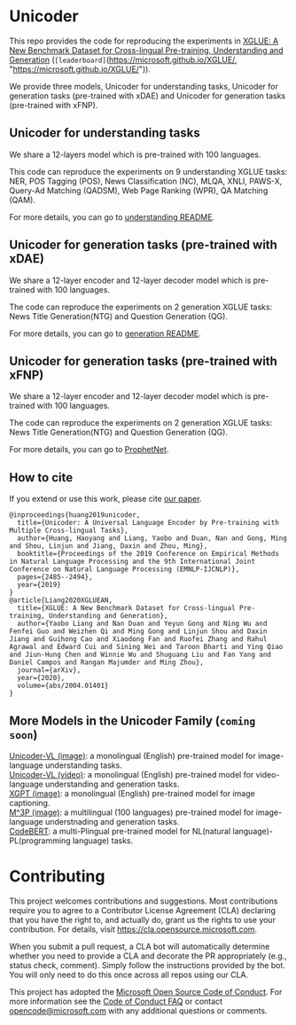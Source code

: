 # Unicoder
This repo provides the code for reproducing the experiments in [XGLUE: A New Benchmark Dataset for Cross-lingual Pre-training, Understanding and Generation](https://arxiv.org/abs/2004.01401) (`[leaderboard]`(https://microsoft.github.io/XGLUE/, "https://microsoft.github.io/XGLUE/")).

We provide three models, Unicoder for understanding tasks, Unicoder for generation tasks (pre-trained with xDAE) and Unicoder for generation tasks (pre-trained with xFNP).

## Unicoder for understanding tasks
We share a 12-layers model which is pre-trained with 100 languages.

This code can reproduce the experiments on 9 understanding XGLUE tasks: NER,
POS Tagging (POS),
News Classification (NC),
MLQA,
XNLI,
PAWS-X,
Query-Ad Matching (QADSM),
Web Page Ranking (WPR),
QA Matching (QAM).

For more details, you can go to [understanding README](./understanding/README.md).

## Unicoder for generation tasks (pre-trained with xDAE)
We share a 12-layer encoder and 12-layer decoder model which is pre-trained with 100 languages.

The code can reproduce the experiments on 2 generation XGLUE tasks: News Title Generation(NTG) and Question Generation (QG).

For more details, you can go to [generation README](./generation/README.md).

## Unicoder for generation tasks (pre-trained with xFNP)
We share a 12-layer encoder and 12-layer decoder model which is pre-trained with 100 languages.

The code can reproduce the experiments on 2 generation XGLUE tasks: News Title Generation(NTG) and Question Generation (QG).

For more details, you can go to [ProphetNet](https://github.com/microsoft/ProphetNet/tree/master/xProphetNet).

## How to cite
If you extend or use this work, please cite [our paper](https://arxiv.org/abs/2004.01401).
```
@inproceedings{huang2019unicoder,
  title={Unicoder: A Universal Language Encoder by Pre-training with Multiple Cross-lingual Tasks},
  author={Huang, Haoyang and Liang, Yaobo and Duan, Nan and Gong, Ming and Shou, Linjun and Jiang, Daxin and Zhou, Ming},
  booktitle={Proceedings of the 2019 Conference on Empirical Methods in Natural Language Processing and the 9th International Joint Conference on Natural Language Processing (EMNLP-IJCNLP)},
  pages={2485--2494},
  year={2019}
}
@article{Liang2020XGLUEAN,
  title={XGLUE: A New Benchmark Dataset for Cross-lingual Pre-training, Understanding and Generation},
  author={Yaobo Liang and Nan Duan and Yeyun Gong and Ning Wu and Fenfei Guo and Weizhen Qi and Ming Gong and Linjun Shou and Daxin Jiang and Guihong Cao and Xiaodong Fan and Ruofei Zhang and Rahul Agrawal and Edward Cui and Sining Wei and Taroon Bharti and Ying Qiao and Jiun-Hung Chen and Winnie Wu and Shuguang Liu and Fan Yang and Daniel Campos and Rangan Majumder and Ming Zhou},
  journal={arXiv},
  year={2020},
  volume={abs/2004.01401}
}
```

## More Models in the Unicoder Family (`coming soon`)
[Unicoder-VL (image)](https://arxiv.org/abs/1908.06066 "https://arxiv.org/abs/2003.01473"): a monolingual (English) pre-trained model for image-language understanding tasks.  
[Unicoder-VL (video)](https://arxiv.org/abs/2002.06353 "https://arxiv.org/abs/2003.01473"): a monolingual (English) pre-trained model for video-language understanding and generation tasks.  
[XGPT (image)](https://arxiv.org/abs/2003.01473 "https://arxiv.org/abs/2003.01473"): a monolingual (English) pre-trained model for image captioning.  
[M^3P (image)](): a multilingual (100 languages) pre-trained model for image-language understnading and generation tasks.  
[CodeBERT](https://arxiv.org/abs/2002.08155 "https://arxiv.org/abs/2002.08155"): a multi-Plingual pre-trained model for NL(natural language)-PL(programming language) tasks. 

# Contributing

This project welcomes contributions and suggestions.  Most contributions require you to agree to a
Contributor License Agreement (CLA) declaring that you have the right to, and actually do, grant us
the rights to use your contribution. For details, visit https://cla.opensource.microsoft.com.

When you submit a pull request, a CLA bot will automatically determine whether you need to provide
a CLA and decorate the PR appropriately (e.g., status check, comment). Simply follow the instructions
provided by the bot. You will only need to do this once across all repos using our CLA.

This project has adopted the [Microsoft Open Source Code of Conduct](https://opensource.microsoft.com/codeofconduct/).
For more information see the [Code of Conduct FAQ](https://opensource.microsoft.com/codeofconduct/faq/) or
contact [opencode@microsoft.com](mailto:opencode@microsoft.com) with any additional questions or comments.
